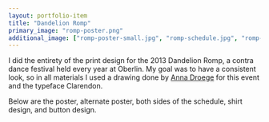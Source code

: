 ```yaml
---
layout: portfolio-item
title: "Dandelion Romp"
primary_image: "romp-poster.png"
additional_image: ["romp-poster-small.jpg", "romp-schedule.jpg", "romp-schedule2.jpg", "romp-shirt.png", "romp-button.jpg"]
---
```


I did the entirety of the print design for the 2013 Dandelion Romp, a contra dance festival held every year at Oberlin. My goal was to have a consistent look, so in all materials I used a drawing done by [Anna Droege](http://annadroege.tumblr.com/) for this event and the typeface Clarendon.

Below are the poster, alternate poster, both sides of the schedule, shirt design, and button design.